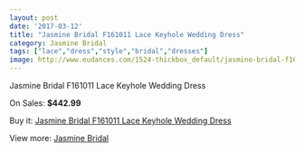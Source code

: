 ```yaml
---
layout: post
date: '2017-03-12'
title: "Jasmine Bridal F161011 Lace Keyhole Wedding Dress"
category: Jasmine Bridal
tags: ["lace","dress","style","bridal","dresses"]
image: http://www.eudances.com/1524-thickbox_default/jasmine-bridal-f161011-lace-keyhole-wedding-dress.jpg
---
```

Jasmine Bridal F161011 Lace Keyhole Wedding Dress

On Sales: **$442.99**
<a href="https://www.eudances.com/en/jasmine-bridal/535-jasmine-bridal-f161011-lace-keyhole-wedding-dress.html"><amp-img layout="responsive" width="600" height="600" src="//www.eudances.com/1524-thickbox_default/jasmine-bridal-f161011-lace-keyhole-wedding-dress.jpg" alt="Jasmine Bridal F161011 Lace Keyhole Wedding Dress 0" /></a>
<a href="https://www.eudances.com/en/jasmine-bridal/535-jasmine-bridal-f161011-lace-keyhole-wedding-dress.html"><amp-img layout="responsive" width="600" height="600" src="//www.eudances.com/1526-thickbox_default/jasmine-bridal-f161011-lace-keyhole-wedding-dress.jpg" alt="Jasmine Bridal F161011 Lace Keyhole Wedding Dress 1" /></a>
<a href="https://www.eudances.com/en/jasmine-bridal/535-jasmine-bridal-f161011-lace-keyhole-wedding-dress.html"><amp-img layout="responsive" width="600" height="600" src="//www.eudances.com/1525-thickbox_default/jasmine-bridal-f161011-lace-keyhole-wedding-dress.jpg" alt="Jasmine Bridal F161011 Lace Keyhole Wedding Dress 2" /></a>

Buy it: [Jasmine Bridal F161011 Lace Keyhole Wedding Dress](https://www.eudances.com/en/jasmine-bridal/535-jasmine-bridal-f161011-lace-keyhole-wedding-dress.html "Jasmine Bridal F161011 Lace Keyhole Wedding Dress")

View more: [Jasmine Bridal](https://www.eudances.com/en/6-jasmine-bridal "Jasmine Bridal")